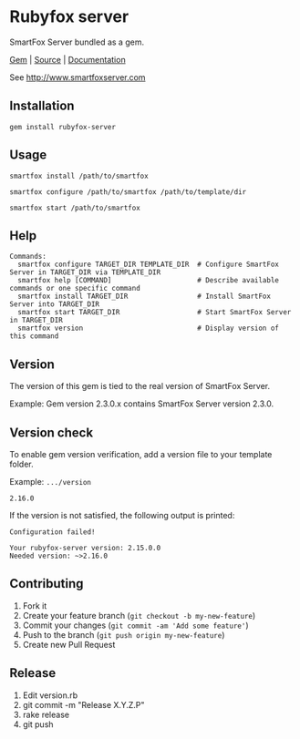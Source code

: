 # Rubyfox server

SmartFox Server bundled as a gem.

[Gem](https://rubygems.org/gems/rubyfox-server) |
[Source](https://github.com/neopoly/rubyfox-server) |
[Documentation](http://www.rubydoc.info/gems/rubyfox-server)

See http://www.smartfoxserver.com

## Installation

    gem install rubyfox-server

## Usage

    smartfox install /path/to/smartfox

    smartfox configure /path/to/smartfox /path/to/template/dir

    smartfox start /path/to/smartfox
    

## Help

    Commands:
      smartfox configure TARGET_DIR TEMPLATE_DIR  # Configure SmartFox Server in TARGET_DIR via TEMPLATE_DIR
      smartfox help [COMMAND]                     # Describe available commands or one specific command
      smartfox install TARGET_DIR                 # Install SmartFox Server into TARGET_DIR
      smartfox start TARGET_DIR                   # Start SmartFox Server in TARGET_DIR
      smartfox version                            # Display version of this command

## Version

The version of this gem is tied to the real version of SmartFox Server.

Example: Gem version 2.3.0.x contains SmartFox Server version 2.3.0.

## Version check

To enable gem version verification, add a version file to your template folder.

Example: `.../version`
```
2.16.0
```

If the version is not satisfied, the following output is printed:
```
Configuration failed!

Your rubyfox-server version: 2.15.0.0
Needed version: ~>2.16.0
```


## Contributing

1. Fork it
2. Create your feature branch (`git checkout -b my-new-feature`)
3. Commit your changes (`git commit -am 'Add some feature'`)
4. Push to the branch (`git push origin my-new-feature`)
5. Create new Pull Request

## Release

1. Edit version.rb
2. git commit -m "Release X.Y.Z.P"
2. rake release
3. git push
